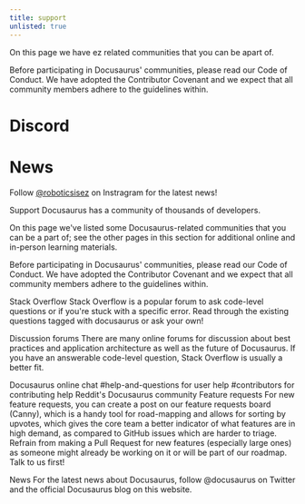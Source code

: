 ```yaml
---
title: support
unlisted: true
---
```


On this page we have ez related communities that you can be apart of. 

Before participating in Docusaurus' communities, please read our Code of Conduct. We have adopted the Contributor Covenant and we expect that all community members adhere to the guidelines within.

# Discord


# News
Follow [@roboticsisez](https://www.instagram.com/roboticsisez) on Instragram for the latest news!

Support
Docusaurus has a community of thousands of developers.

On this page we've listed some Docusaurus-related communities that you can be a part of; see the other pages in this section for additional online and in-person learning materials.

Before participating in Docusaurus' communities, please read our Code of Conduct. We have adopted the Contributor Covenant and we expect that all community members adhere to the guidelines within.

Stack Overflow
Stack Overflow is a popular forum to ask code-level questions or if you're stuck with a specific error. Read through the existing questions tagged with docusaurus or ask your own!

Discussion forums
There are many online forums for discussion about best practices and application architecture as well as the future of Docusaurus. If you have an answerable code-level question, Stack Overflow is usually a better fit.

Docusaurus online chat
#help-and-questions for user help
#contributors for contributing help
Reddit's Docusaurus community
Feature requests
For new feature requests, you can create a post on our feature requests board (Canny), which is a handy tool for road-mapping and allows for sorting by upvotes, which gives the core team a better indicator of what features are in high demand, as compared to GitHub issues which are harder to triage. Refrain from making a Pull Request for new features (especially large ones) as someone might already be working on it or will be part of our roadmap. Talk to us first!

News
For the latest news about Docusaurus, follow @docusaurus on Twitter and the official Docusaurus blog on this website.